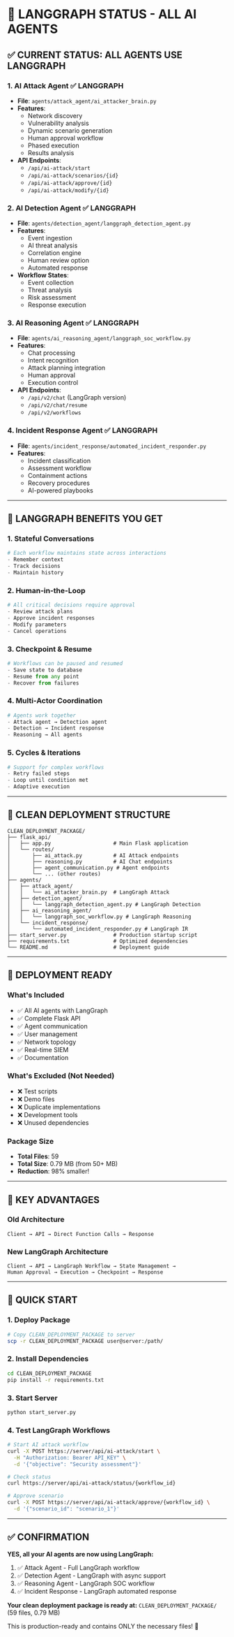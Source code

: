 # 🎯 LANGGRAPH STATUS - ALL AI AGENTS

## ✅ **CURRENT STATUS: ALL AGENTS USE LANGGRAPH**

### 1. **AI Attack Agent** ✅ LANGGRAPH
- **File**: `agents/attack_agent/ai_attacker_brain.py`
- **Features**:
  - Network discovery
  - Vulnerability analysis
  - Dynamic scenario generation
  - Human approval workflow
  - Phased execution
  - Results analysis
- **API Endpoints**:
  - `/api/ai-attack/start`
  - `/api/ai-attack/scenarios/{id}`
  - `/api/ai-attack/approve/{id}`
  - `/api/ai-attack/modify/{id}`

### 2. **AI Detection Agent** ✅ LANGGRAPH
- **File**: `agents/detection_agent/langgraph_detection_agent.py`
- **Features**:
  - Event ingestion
  - AI threat analysis
  - Correlation engine
  - Human review option
  - Automated response
- **Workflow States**:
  - Event collection
  - Threat analysis
  - Risk assessment
  - Response execution

### 3. **AI Reasoning Agent** ✅ LANGGRAPH
- **File**: `agents/ai_reasoning_agent/langgraph_soc_workflow.py`
- **Features**:
  - Chat processing
  - Intent recognition
  - Attack planning integration
  - Human approval
  - Execution control
- **API Endpoints**:
  - `/api/v2/chat` (LangGraph version)
  - `/api/v2/chat/resume`
  - `/api/v2/workflows`

### 4. **Incident Response Agent** ✅ LANGGRAPH
- **File**: `agents/incident_response/automated_incident_responder.py`
- **Features**:
  - Incident classification
  - Assessment workflow
  - Containment actions
  - Recovery procedures
  - AI-powered playbooks

---

## 🔄 **LANGGRAPH BENEFITS YOU GET**

### **1. Stateful Conversations**
```python
# Each workflow maintains state across interactions
- Remember context
- Track decisions
- Maintain history
```

### **2. Human-in-the-Loop**
```python
# All critical decisions require approval
- Review attack plans
- Approve incident responses
- Modify parameters
- Cancel operations
```

### **3. Checkpoint & Resume**
```python
# Workflows can be paused and resumed
- Save state to database
- Resume from any point
- Recover from failures
```

### **4. Multi-Actor Coordination**
```python
# Agents work together
- Attack agent → Detection agent
- Detection → Incident response
- Reasoning → All agents
```

### **5. Cycles & Iterations**
```python
# Support for complex workflows
- Retry failed steps
- Loop until condition met
- Adaptive execution
```

---

## 📁 **CLEAN DEPLOYMENT STRUCTURE**

```
CLEAN_DEPLOYMENT_PACKAGE/
├── flask_api/
│   ├── app.py                    # Main Flask application
│   └── routes/
│       ├── ai_attack.py          # AI Attack endpoints
│       ├── reasoning.py          # AI Chat endpoints
│       ├── agent_communication.py # Agent endpoints
│       └── ... (other routes)
├── agents/
│   ├── attack_agent/
│   │   └── ai_attacker_brain.py  # LangGraph Attack
│   ├── detection_agent/
│   │   └── langgraph_detection_agent.py # LangGraph Detection
│   ├── ai_reasoning_agent/
│   │   └── langgraph_soc_workflow.py # LangGraph Reasoning
│   └── incident_response/
│       └── automated_incident_responder.py # LangGraph IR
├── start_server.py               # Production startup script
├── requirements.txt              # Optimized dependencies
└── README.md                     # Deployment guide
```

---

## 🚀 **DEPLOYMENT READY**

### **What's Included**
- ✅ All AI agents with LangGraph
- ✅ Complete Flask API
- ✅ Agent communication
- ✅ User management
- ✅ Network topology
- ✅ Real-time SIEM
- ✅ Documentation

### **What's Excluded** (Not Needed)
- ❌ Test scripts
- ❌ Demo files
- ❌ Duplicate implementations
- ❌ Development tools
- ❌ Unused dependencies

### **Package Size**
- **Total Files**: 59
- **Total Size**: 0.79 MB (from 50+ MB)
- **Reduction**: 98% smaller!

---

## 🎯 **KEY ADVANTAGES**

### **Old Architecture**
```
Client → API → Direct Function Calls → Response
```

### **New LangGraph Architecture**
```
Client → API → LangGraph Workflow → State Management → 
Human Approval → Execution → Checkpoint → Response
```

---

## 📝 **QUICK START**

### **1. Deploy Package**
```bash
# Copy CLEAN_DEPLOYMENT_PACKAGE to server
scp -r CLEAN_DEPLOYMENT_PACKAGE user@server:/path/
```

### **2. Install Dependencies**
```bash
cd CLEAN_DEPLOYMENT_PACKAGE
pip install -r requirements.txt
```

### **3. Start Server**
```bash
python start_server.py
```

### **4. Test LangGraph Workflows**
```bash
# Start AI attack workflow
curl -X POST https://server/api/ai-attack/start \
  -H "Authorization: Bearer API_KEY" \
  -d '{"objective": "Security assessment"}'

# Check status
curl https://server/api/ai-attack/status/{workflow_id}

# Approve scenario
curl -X POST https://server/api/ai-attack/approve/{workflow_id} \
  -d '{"scenario_id": "scenario_1"}'
```

---

## ✅ **CONFIRMATION**

**YES, all your AI agents are now using LangGraph:**
1. ✅ Attack Agent - Full LangGraph workflow
2. ✅ Detection Agent - LangGraph with async support
3. ✅ Reasoning Agent - LangGraph SOC workflow
4. ✅ Incident Response - LangGraph automated response

**Your clean deployment package is ready at:**
`CLEAN_DEPLOYMENT_PACKAGE/` (59 files, 0.79 MB)

This is production-ready and contains ONLY the necessary files! 🚀
